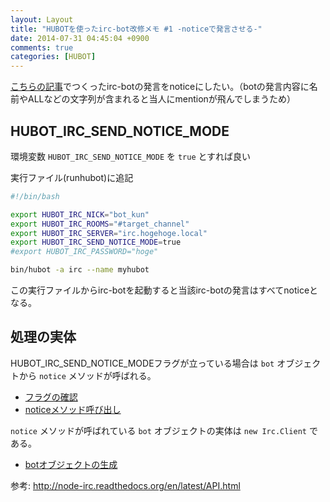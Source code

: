 ```yaml
---
layout: Layout
title: "HUBOTを使ったirc-bot改修メモ #1 -noticeで発言させる-"
date: 2014-07-31 04:45:04 +0900
comments: true
categories: [HUBOT]
---
```

[こちらの記事](http://sojiro14.github.io/blog/2014/04/19/irc-bot-by-hubot/)でつくったirc-botの発言をnoticeにしたい。（botの発言内容に名前やALLなどの文字列が含まれると当人にmentionが飛んでしまうため）

## HUBOT_IRC_SEND_NOTICE_MODE
環境変数 ```HUBOT_IRC_SEND_NOTICE_MODE``` を ```true``` とすれば良い

実行ファイル(runhubot)に追記

```bash
#!/bin/bash

export HUBOT_IRC_NICK="bot_kun"
export HUBOT_IRC_ROOMS="#target_channel"
export HUBOT_IRC_SERVER="irc.hogehoge.local"
export HUBOT_IRC_SEND_NOTICE_MODE=true
#export HUBOT_IRC_PASSWORD="hoge"

bin/hubot -a irc --name myhubot
```
この実行ファイルからirc-botを起動すると当該irc-botの発言はすべてnoticeとなる。

## 処理の実体
HUBOT_IRC_SEND_NOTICE_MODEフラグが立っている場合は ```bot``` オブジェクトから ```notice``` メソッドが呼ばれる。

* [フラグの確認](https://github.com/nandub/hubot-irc/blob/master/src/irc.coffee#L18)
* [noticeメソッド呼び出し](https://github.com/nandub/hubot-irc/blob/master/src/irc.coffee#L56-76)

```notice``` メソッドが呼ばれている ```bot``` オブジェクトの実体は ```new Irc.Client``` である。

* [botオブジェクトの生成](https://github.com/nandub/hubot-irc/blob/master/src/irc.coffee#L192)

参考: http://node-irc.readthedocs.org/en/latest/API.html
